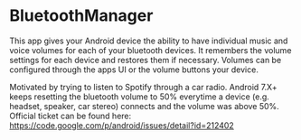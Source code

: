 # BluetoothManager

This app gives your Android device the ability to have individual music and voice volumes for each of your bluetooth devices.
It remembers the volume settings for each device and restores them if necessary.
Volumes can be configured through the apps UI or the volume buttons your device.

Motivated by trying to listen to Spotify through a car radio.
Android 7.X+ keeps resetting the bluetooth volume to 50% everytime a device (e.g. headset, speaker, car stereo) connects and the volume was above 50%.
Official ticket can be found here: https://code.google.com/p/android/issues/detail?id=212402
